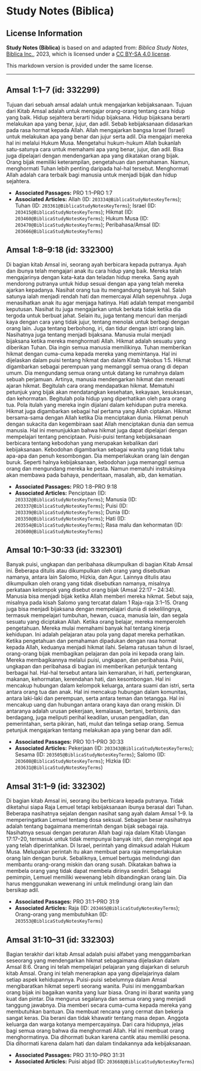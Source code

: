 # Study Notes (Biblica)

## License Information

**Study Notes (Biblica)** is based on and adapted from: _Biblica Study Notes_, [Biblica Inc.](https://www.biblica.com/), 2023, which is licensed under a [CC BY-SA 4.0 license](https://creativecommons.org/licenses/by-sa/4.0/legalcode.en).

This markdown version is provided under the same license.



--------------------------------

## Amsal 1:1–7 (id: 332299)

Tujuan dari sebuah amsal adalah untuk mengajarkan kebijaksanaan. Tujuan dari Kitab Amsal adalah untuk mengajar orang\-orang tentang cara hidup yang baik. Hidup sejahtera berarti hidup bijaksana. Hidup bijaksana berarti melakukan apa yang benar, jujur, dan adil. Sebab kebijaksanaan didasarkan pada rasa hormat kepada Allah. Allah mengajarkan bangsa Israel (Israel) untuk melakukan apa yang benar dan jujur ​​serta adil. Dia mengajari mereka hal ini melalui Hukum Musa. Mengetahui hukum\-hukum Allah bukanlah satu\-satunya cara untuk memahami apa yang benar, jujur, dan adil. Bisa juga dipelajari dengan mendengarkan apa yang dikatakan orang bijak. Orang bijak memiliki keterampilan, pengetahuan dan pemahaman. Namun, menghormati Tuhan lebih penting daripada hal\-hal tersebut. Menghormati Allah adalah cara terbaik bagi manusia untuk menjadi bijak dan hidup sejahtera.

* **Associated Passages:** PRO 1:1–PRO 1:7
* **Associated Articles:** Allah (ID: `203334@BiblicaStudyNotesKeyTerms`); Tuhan (ID: `203361@BiblicaStudyNotesKeyTerms`); Israel (ID: `203415@BiblicaStudyNotesKeyTerms`); Hikmat (ID: `203460@BiblicaStudyNotesKeyTerms`); Hukum Musa (ID: `203470@BiblicaStudyNotesKeyTerms`); Peribahasa/Amsal (ID: `203666@BiblicaStudyNotesKeyTerms`)

## Amsal 1:8–9:18 (id: 332300)

Di bagian kitab Amsal ini, seorang ayah berbicara kepada putranya. Ayah dan ibunya telah mengajari anak itu cara hidup yang baik. Mereka telah mengajarinya dengan kata\-kata dan teladan hidup mereka. Sang ayah mendorong putranya untuk hidup sesuai dengan apa yang telah mereka ajarkan kepadanya. Nasihat orang tua itu mengandung banyak hal. Salah satunya ialah menjadi rendah hati dan memercayai Allah sepenuhnya. Juga menasihatkan anak itu agar menjaga hatinya. Hati adalah tempat mengambil keputusan. Nasihat itu juga mengajarkan untuk berkata tidak ketika dia tergoda untuk berbuat jahat. Selain itu, juga tentang mencuri dan menjadi kaya dengan cara yang tidak jujur, tentang menolak untuk berbagi dengan orang lain. Juga tentang berbohong, iri, dan tidur dengan istri orang lain. Nasihatnya juga tentang menjadi bijaksana. Manusia mulai menjadi bijaksana ketika mereka menghormati Allah. Hikmat adalah sesuatu yang diberikan Tuhan. Dia ingin semua manusia memilikinya. Tuhan memberikan hikmat dengan cuma\-cuma kepada mereka yang memintanya. Hal ini dijelaskan dalam puisi tentang hikmat dan dalam Kitab Yakobus 1:5\. Hikmat digambarkan sebagai perempuan yang memanggil semua orang di depan umum. Dia mengundang semua orang untuk datang ke rumahnya dalam sebuah perjamuan. Artinya, manusia mendengarkan hikmat dan menaati ajaran hikmat. Begitulah cara orang mendapatkan hikmat. Mematuhi petunjuk yang bijak akan mendatangkan kesehatan, kekayaan, kesuksesan, dan kehormatan. Begitulah pola hidup yang diperhatikan oleh para orang tua. Pola itulah yang mereka ingin dijalani dalam kehidupan putra mereka. Hikmat juga digambarkan sebagai hal pertama yang Allah ciptakan. Hikmat bersama\-sama dengan Allah ketika Dia menciptakan dunia. Hikmat penuh dengan sukacita dan kegembiraan saat Allah menciptakan dunia dan semua manusia. Hal ini menunjukkan bahwa hikmat juga dapat dipelajari dengan mempelajari tentang penciptaan. Puisi\-puisi tentang kebijaksanaan berbicara tentang kebodohan yang merupakan kebalikan dari kebijaksanaan. Kebodohan digambarkan sebagai wanita yang tidak tahu apa\-apa dan penuh kesombongan. Dia memperlakukan orang lain dengan buruk. Seperti halnya kebijaksanaan, kebodohan juga memanggil semua orang dan mengundang mereka ke pesta. Namun mematuhi instruksinya akan membawa pada bahaya, penderitaan, masalah, aib, dan kematian.

* **Associated Passages:** PRO 1:8–PRO 9:18
* **Associated Articles:** Penciptaan (ID: `203332@BiblicaStudyNotesKeyTerms`); Manusia (ID: `203337@BiblicaStudyNotesKeyTerms`); Puisi (ID: `203339@BiblicaStudyNotesKeyTerms`); Dunia (ID: `203350@BiblicaStudyNotesKeyTerms`); Hati (ID: `203554@BiblicaStudyNotesKeyTerms`); Rasa malu dan kehormatan (ID: `203600@BiblicaStudyNotesKeyTerms`)

## Amsal 10:1–30:33 (id: 332301)

Banyak puisi, ungkapan dan peribahasa dikumpulkan di bagian Kitab Amsal ini. Beberapa ditulis atau dikumpulkan oleh orang yang disebutkan namanya, antara lain Salomo, Hizkia, dan Agur. Lainnya ditulis atau dikumpulkan oleh orang yang tidak disebutkan namanya, misalnya perkataan kelompok yang disebut orang bijak (Amsal 22:17 – 24:34\). Manusia bisa menjadi bijak ketika Allah memberi mereka hikmat. Sebut saja, misalnya pada kisah Salomo yang tercatat dalam 1 Raja\-raja 3:1–15\. Orang juga bisa menjadi bijaksana dengan mempelajari dunia di sekelilingnya, termasuk mempelajari tumbuhan, hewan, cuaca, manusia lain, dan segala sesuatu yang diciptakan Allah. Ketika orang belajar, mereka memperoleh pengetahuan. Mereka mulai memahami banyak hal tentang kinerja kehidupan. Ini adalah pelajaran atau pola yang dapat mereka perhatikan. Ketika pengetahuan dan pemahaman dipadukan dengan rasa hormat kepada Allah, keduanya menjadi hikmat ilahi. Selama ratusan tahun di Israel, orang\-orang bijak membagikan pelajaran dan pola ini kepada orang lain. Mereka membagikannya melalui puisi, ungkapan, dan peribahasa. Puisi, ungkapan dan peribahasa di bagian ini memberikan petunjuk tentang berbagai hal. Hal\-hal tersebut antara lain kemarahan, iri hati, pertengkaran, makanan, kehormatan, kerendahan hati, dan kesombongan. Hal ini mencakup hubungan dalam kelompok keluarga, antara suami dan istri, serta antara orang tua dan anak. Hal ini mencakup hubungan dalam komunitas, antara laki\-laki dan perempuan, serta antara teman dan tetangga. Hal ini mencakup uang dan hubungan antara orang kaya dan orang miskin. Di antaranya adalah urusan pekerjaan, kemalasan, bertani, berbisnis, dan berdagang, juga meliputi perihal keadilan, urusan pengadilan, dan pemerintahan, serta pikiran, hati, mulut dan telinga setiap orang. Semua petunjuk mengajarkan tentang melakukan apa yang benar dan adil.

* **Associated Passages:** PRO 10:1–PRO 30:33
* **Associated Articles:** Pekerjaan (ID: `203343@BiblicaStudyNotesKeyTerms`); Sesama (ID: `203505@BiblicaStudyNotesKeyTerms`); Salomo (ID: `203608@BiblicaStudyNotesKeyTerms`); Hizkia (ID: `203631@BiblicaStudyNotesKeyTerms`)

## Amsal 31:1–9 (id: 332302)

Di bagian kitab Amsal ini, seorang ibu berbicara kepada putranya. Tidak diketahui siapa Raja Lemuel tetapi kebijaksanaan ibunya berasal dari Tuhan. Beberapa nasihatnya sejalan dengan nasihat sang ayah dalam Amsal 1–9\. Ia memperingatkan Lemuel tentang dosa seksual. Sebagian besar nasihatnya adalah tentang bagaimana memerintah dengan bijak sebagai raja. Nasihatnya sesuai dengan peraturan Allah bagi raja dalam Kitab Ulangan 17:17–20, termasuk untuk tidak mempunyai banyak istri, dan mengingat apa yang telah diperintahkan. Di Israel, perintah yang dimaksud adalah Hukum Musa. Melupakan perintah itu akan membuat para raja memperlakukan orang lain dengan buruk. Sebaliknya, Lemuel bertugas melindungi dan membantu orang\-orang miskin dan orang susah. Dikatakan bahwa ia membela orang yang tidak dapat membela dirinya sendiri. Sebagai pemimpin, Lemuel memiliki wewenang lebih dibandingkan orang lain. Dia harus menggunakan wewenang ini untuk melindungi orang lain dan bersikap adil.

* **Associated Passages:** PRO 31:1–PRO 31:9
* **Associated Articles:** Raja (ID: `203465@BiblicaStudyNotesKeyTerms`); Orang-orang yang membutuhkan (ID: `203553@BiblicaStudyNotesKeyTerms`)

## Amsal 31:10–31 (id: 332303)

Bagian terakhir dari kitab Amsal adalah puisi alfabet yang menggambarkan seseorang yang mendengarkan hikmat sebagaimana dijelaskan dalam Amsal 8:6\. Orang ini telah mempelajari pelajaran yang diajarkan di seluruh kitab Amsal. Orang ini telah menerapkan apa yang dipelajarinya dalam setiap aspek kehidupannya. Puisi\-puisi sebelumnya dalam Amsal mengibaratkan hikmat seperti seorang wanita. Puisi ini menggambarkan orang bijak ini bagaikan wanita yang luar biasa. Orang ini ibarat wanita yang kuat dan pintar. Dia mengurus segalanya dan semua orang yang menjadi tanggung jawabnya. Dia memberi secara cuma\-cuma kepada mereka yang membutuhkan bantuan. Dia membuat rencana yang cermat dan bekerja sangat keras. Dia berani dan tidak khawatir tentang masa depan. Anggota keluarga dan warga kotanya mempercayainya. Dari cara hidupnya, jelas bagi semua orang bahwa dia menghormati Allah. Hal ini membuat orang menghormatinya. Dia dihormati bukan karena cantik atau memiliki pesona. Dia dihormati karena dalam hati dan dalam tindakannya ada kebijaksanaan.

* **Associated Passages:** PRO 31:10–PRO 31:31
* **Associated Articles:** Puisi abjad (ID: `203668@BiblicaStudyNotesKeyTerms`)

